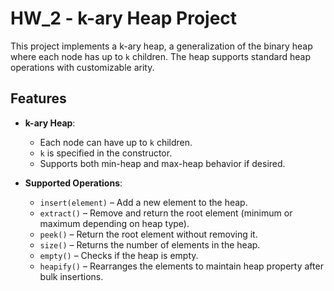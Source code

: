 # HW_2 - k-ary Heap Project 

This project implements a k-ary heap, a generalization of the binary heap where each node has up to `k` children. The heap supports standard heap operations with customizable arity.

## Features

- **k-ary Heap**:
  - Each node can have up to `k` children.
  - `k` is specified in the constructor.
  - Supports both min-heap and max-heap behavior if desired.

- **Supported Operations**:
  - `insert(element)` – Add a new element to the heap.
  - `extract()` – Remove and return the root element (minimum or maximum depending on heap type).
  - `peek()` – Return the root element without removing it.
  - `size()` – Returns the number of elements in the heap.
  - `empty()` – Checks if the heap is empty.
  - `heapify()` – Rearranges the elements to maintain heap property after bulk insertions.
